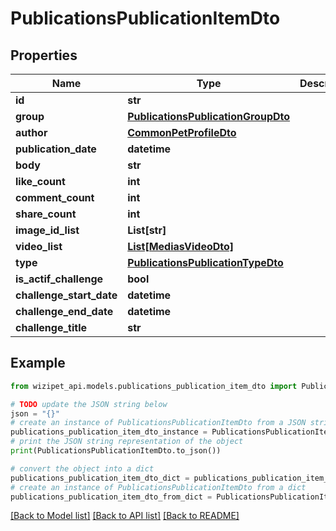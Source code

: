 # PublicationsPublicationItemDto


## Properties

Name | Type | Description | Notes
------------ | ------------- | ------------- | -------------
**id** | **str** |  | [optional] 
**group** | [**PublicationsPublicationGroupDto**](PublicationsPublicationGroupDto.md) |  | [optional] 
**author** | [**CommonPetProfileDto**](CommonPetProfileDto.md) |  | [optional] 
**publication_date** | **datetime** |  | [optional] 
**body** | **str** |  | [optional] 
**like_count** | **int** |  | [optional] 
**comment_count** | **int** |  | [optional] 
**share_count** | **int** |  | [optional] 
**image_id_list** | **List[str]** |  | [optional] 
**video_list** | [**List[MediasVideoDto]**](MediasVideoDto.md) |  | [optional] 
**type** | [**PublicationsPublicationTypeDto**](PublicationsPublicationTypeDto.md) |  | [optional] 
**is_actif_challenge** | **bool** |  | [optional] 
**challenge_start_date** | **datetime** |  | [optional] 
**challenge_end_date** | **datetime** |  | [optional] 
**challenge_title** | **str** |  | [optional] 

## Example

```python
from wizipet_api.models.publications_publication_item_dto import PublicationsPublicationItemDto

# TODO update the JSON string below
json = "{}"
# create an instance of PublicationsPublicationItemDto from a JSON string
publications_publication_item_dto_instance = PublicationsPublicationItemDto.from_json(json)
# print the JSON string representation of the object
print(PublicationsPublicationItemDto.to_json())

# convert the object into a dict
publications_publication_item_dto_dict = publications_publication_item_dto_instance.to_dict()
# create an instance of PublicationsPublicationItemDto from a dict
publications_publication_item_dto_from_dict = PublicationsPublicationItemDto.from_dict(publications_publication_item_dto_dict)
```
[[Back to Model list]](../README.md#documentation-for-models) [[Back to API list]](../README.md#documentation-for-api-endpoints) [[Back to README]](../README.md)


